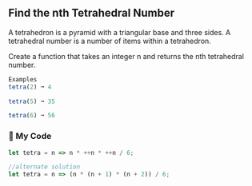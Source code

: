 ## Find the nth Tetrahedral Number

A tetrahedron is a pyramid with a triangular base and three sides. A tetrahedral number is a number of items within a tetrahedron.

Create a function that takes an integer n and returns the nth tetrahedral number.

```js
Examples
tetra(2) ➞ 4

tetra(5) ➞ 35

tetra(6) ➞ 56
```
### :leaves: My Code
```js
let tetra = n => n * ++n * ++n / 6;

//alternate solution
let tetra = n => (n * (n + 1) * (n + 2)) / 6;
```
